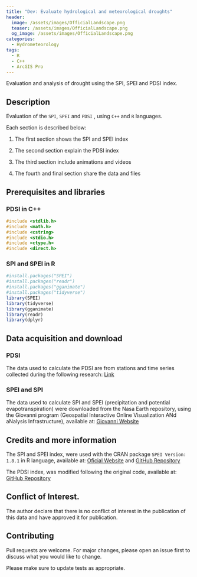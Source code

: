 ```yaml
---
title: "Dev: Evaluate hydrological and meteorological droughts"
header:
  image: /assets/images/OfficialLandscape.png
  teaser: /assets/images/OfficialLandscape.png
  og_image: /assets/images/OfficialLandscape.png
categories:
  - Hydrometeorology
tags:
  - R
  - C++
  - ArcGIS Pro
---
```


Evaluation and analysis of drought using the SPI, SPEI and PDSI index.

## Description

Evaluation of the `SPI`, `SPEI` and `PDSI` , using `C++` and `R` languages. 

Each section is described below:

1. The first section shows the SPI and SPEI index

2. The second section explain the PDSI index

3. The third section include animations and videos

4. The fourth and final section share the data and files

## Prerequisites and libraries

### PDSI in C++

```C++
#include <stdlib.h>
#include <math.h>
#include <cstring>
#include <stdio.h>
#include <ctype.h>
#include <direct.h> 

```
### SPI and SPEI in R

```R
#install.packages("SPEI")
#install.packages("readr")
#install.packages("gganimate")
#install.packages("tidyverse")
library(SPEI)
library(tidyverse)
library(gganimate)
library(readr)
library(dplyr)

```

## Data acquisition and download

### PDSI 

The data used to calculate the PDSI are from stations and time series collected during the following research: [Link](https://repository.udistrital.edu.co/items/de3ecda1-01ec-4203-a938-1969240f6d24)


### SPEI and SPI 

The data used to calculate SPI and SPEI (precipitation and potential evapotranspiration) were downloaded from the Nasa Earth repository, using the Giovanni program (Geospatial Interactive Online Visualization ANd aNalysis Infrastructure), available at: [Giovanni Website](https://giovanni.gsfc.nasa.gov/giovanni/)

## Credits and more information

The SPI and SPEI index, were used with the CRAN package `SPEI Version: 1.8.1` in R language, available at: [Oficial Website](https://cran.r-project.org/web/packages/SPEI/index.html) and [GitHub Repository](https://github.com/sbegueria/SPEI)

The PDSI index, was modified following the original code, available at: [GitHub Repository](https://github.com/cszang/pdsi/blob/master/exec/scpdsi.cpp) 
## Conflict of Interest.

The author declare that there is no conflict of interest in the publication of this data and have approved it for publication.

## Contributing

Pull requests are welcome. For major changes, please open an issue first
to discuss what you would like to change.

Please make sure to update tests as appropriate. 


